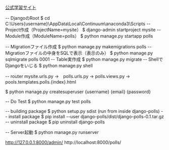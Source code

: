 [公式学習サイト](https://docs.djangoproject.com/ja/2.0/intro/)

-- DjangoのRoot
$ cd C:\Users\{username}\AppData\Local\Continuum\anaconda3\Scripts
-- Project作成（ProjectName=mysite）
$ django-admin startproject mysite
-- Module作成（ModuleName=polls）
$ python manage.py startapp polls


-- Migrationファイル作成
$ python manage.py makemigrations polls
-- Migrationファイルの中身をSQLで表示（表示のみ）
$ python manage.py sqlmigrate polls 0001
-- Table実作成
$ python manage.py migrate
-- ShellでDjangoをいじる
$ python manage.py shell


-- router
mysite.urls.py 
	→　polls.urls.py 
		→ polls.views.py 
			→ pools.templates.polls.{index}.html




$ python manage.py createsuperuser
{username}
{email}
{password}



-- Do Test
$ python manage.py test polls



-- building package
$ python setup.py sdist (run from inside django-polls)
-- install package
$ pip install --user django-polls/dist/django-polls-0.1.tar.gz
-- uninstall package
$ pip uninstall django-polls


-- Server起動
$ python manage.py runserver

http://127.0.0.1:8000/admin/
http://localhost:8000/polls/
